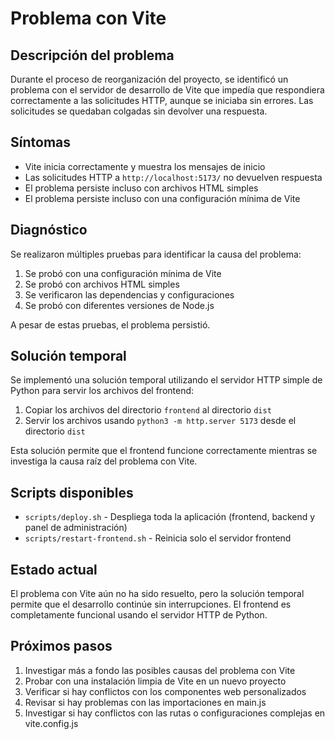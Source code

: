 # Problema con Vite

## Descripción del problema

Durante el proceso de reorganización del proyecto, se identificó un problema con el servidor de
desarrollo de Vite que impedía que respondiera correctamente a las solicitudes HTTP, aunque se
iniciaba sin errores. Las solicitudes se quedaban colgadas sin devolver una respuesta.

## Síntomas

- Vite inicia correctamente y muestra los mensajes de inicio
- Las solicitudes HTTP a `http://localhost:5173/` no devuelven respuesta
- El problema persiste incluso con archivos HTML simples
- El problema persiste incluso con una configuración mínima de Vite

## Diagnóstico

Se realizaron múltiples pruebas para identificar la causa del problema:

1. Se probó con una configuración mínima de Vite
2. Se probó con archivos HTML simples
3. Se verificaron las dependencias y configuraciones
4. Se probó con diferentes versiones de Node.js

A pesar de estas pruebas, el problema persistió.

## Solución temporal

Se implementó una solución temporal utilizando el servidor HTTP simple de Python para servir los
archivos del frontend:

1. Copiar los archivos del directorio `frontend` al directorio `dist`
2. Servir los archivos usando `python3 -m http.server 5173` desde el directorio `dist`

Esta solución permite que el frontend funcione correctamente mientras se investiga la causa raíz del
problema con Vite.

## Scripts disponibles

- `scripts/deploy.sh` - Despliega toda la aplicación (frontend, backend y panel de administración)
- `scripts/restart-frontend.sh` - Reinicia solo el servidor frontend

## Estado actual

El problema con Vite aún no ha sido resuelto, pero la solución temporal permite que el desarrollo
continúe sin interrupciones. El frontend es completamente funcional usando el servidor HTTP de
Python.

## Próximos pasos

1. Investigar más a fondo las posibles causas del problema con Vite
2. Probar con una instalación limpia de Vite en un nuevo proyecto
3. Verificar si hay conflictos con los componentes web personalizados
4. Revisar si hay problemas con las importaciones en main.js
5. Investigar si hay conflictos con las rutas o configuraciones complejas en vite.config.js
